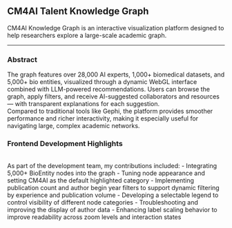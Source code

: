 ## CM4AI Talent Knowledge Graph

CM4AI Knowledge Graph is an interactive visualization platform designed to help researchers explore a large-scale academic graph.

***

### Abstract

The graph features over 28,000 AI experts, 1,000+ biomedical datasets, and 5,000+ bio entities, visualized through a dynamic WebGL interface combined with LLM-powered recommendations. Users can browse the graph, apply filters, and receive AI-suggested collaborators and resources — with transparent explanations for each suggestion.
<br>
Compared to traditional tools like Gephi, the platform provides smoother performance and richer interactivity, making it especially useful for navigating large, complex academic networks.

### Frontend Development Highlights
<br>
As part of the development team, my contributions included:
- Integrating 5,000+ BioEntity nodes into the graph
- Tuning node appearance and setting CM4AI as the default highlighted category
- Implementing publication count and author begin year filters to support dynamic filtering by experience and publication volume
- Developing a selectable legend to control visibility of different node categories
- Troubleshooting and improving the display of author data
- Enhancing label scaling behavior to improve readability across zoom levels and interaction states




